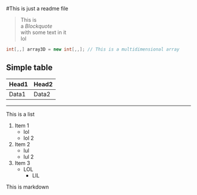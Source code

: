 #This is just a readme file

> This is  
a *Block*_*quote*_  
with some text in it  
lol

```C#
int[,,] array3D = new int[,,]; // This is a multidimensional array
```
## Simple table
|Head1|Head2|
|-----|-----|
|Data1|Data2|

---

This is a list  
1. Item 1
	- lol
	- lol 2
1. Item 2
	- lul
	- lul 2
1. Item 3
	- LOL
		- LIL

This is markdown
